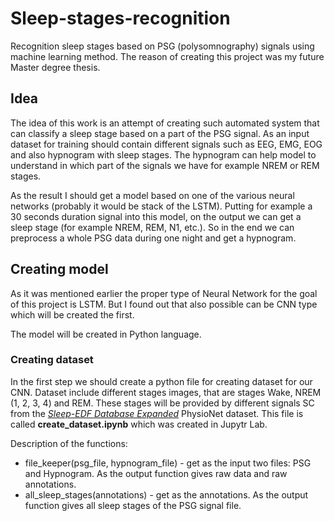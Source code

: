 # Sleep-stages-recognition
Recognition sleep stages based on PSG (polysomnography) signals using machine learning method. The reason of creating this project was my future Master degree thesis.

## Idea

The idea of this work is an attempt of creating such automated system that can classify a sleep stage based on a part of the PSG signal. As an input dataset for training should contain different signals such as EEG, EMG, EOG and also hypnogram with sleep stages. The hypnogram can help model to understand in which part of the signals we have for example NREM or REM stages.

As the result I should get a model  based on one of the various neural networks (probably it would be stack of the LSTM). Putting for example a 30 seconds duration signal into this model, on the output we can get a sleep stage (for example NREM, REM, N1, etc.). So in the end we can preprocess a whole PSG data during one night and get a hypnogram.

## Creating model

As it was mentioned earlier the proper type of Neural Network for the goal of this project is LSTM. But I found out that also possible can be CNN type which will be created the first. 

The model will be created in Python language. 

### Creating dataset

In the first step we should create a python file for creating dataset for our CNN. Dataset include different stages images, that are stages Wake, NREM (1, 2, 3, 4) and REM. These stages will be provided by different signals SC from the [*Sleep-EDF Database Expanded*](https://www.physionet.org/content/sleep-edfx/1.0.0/) PhysioNet dataset. This file is called **create_dataset.ipynb** which was created in Jupytr Lab.

Description of the functions:

- file_keeper(psg_file, hypnogram_file) - get as the input two files: PSG and Hypnogram. As the output function gives raw data and raw annotations.
- all_sleep_stages(annotations) - get as the annotations. As the output function gives all sleep stages of the PSG signal file.


